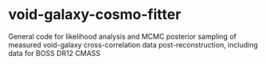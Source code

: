 # void-galaxy-cosmo-fitter
General code for likelihood analysis and MCMC posterior sampling of measured void-galaxy cross-correlation data post-reconstruction, including data for BOSS DR12 CMASS
